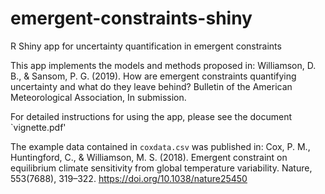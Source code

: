 # emergent-constraints-shiny
R Shiny app for uncertainty quantification in emergent constraints

This app implements the models and methods proposed in:
Williamson, D. B., & Sansom, P. G. (2019). How are emergent constraints quantifying uncertainty and what do they leave behind? Bulletin of the American Meteorological Association, In submission.

For detailed instructions for using the app, please see the document `vignette.pdf'

The example data contained in `coxdata.csv` was published in:
Cox, P. M., Huntingford, C., & Williamson, M. S. (2018). Emergent constraint on equilibrium climate sensitivity from global temperature variability. Nature, 553(7688), 319–322. https://doi.org/10.1038/nature25450

